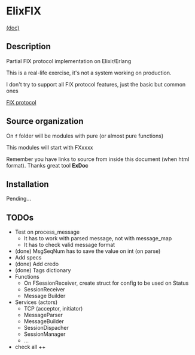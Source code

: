 # ElixFIX


[(doc)](http://jleahred.github.io/elixfix.doc/readme.html)

## Description

Partial FIX protocol implementation on Elixir/Erlang

This is a real-life exercise, it's not a system working on production.

I don't try to support all FIX protocol features, just the basic but common ones  

[FIX protocol](http://www.fixtradingcommunity.org/)



## Source organization

On `f` folder will be modules with pure (or almost pure functions)

This modules will start with FXxxxx


Remember you have links to source from inside this document (when html format).
Thanks great tool **ExDoc**


## Installation

Pending...

## TODOs

* Test on process_message
    * It has to work with parsed message, not with message_map
    * It has to check valid message format
* (done) MsgSeqNum  has to save the value on int (on parse)
* Add specs
* (done) Add credo
* (done) Tags dictionary
* Functions
    * On FSessionReceiver, create struct for config to be used on Status
    * SessionReceiver
    * Message Builder
* Services (actors)
    * TCP (acceptor, initiator)
    * MessageParser
    * MessageBuilder
    * SessionDispacher
    * SessionManager
    * ...
* check all ++
